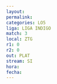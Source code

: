 ```yaml
---
layout: 
permalink: 
categories: LO5
liga: LIGA INDIGO
match: 3
local: ZTG
r1: 0
r2: 0
out: PLAT
stream: SI
hora: 
fecha:
---
```

